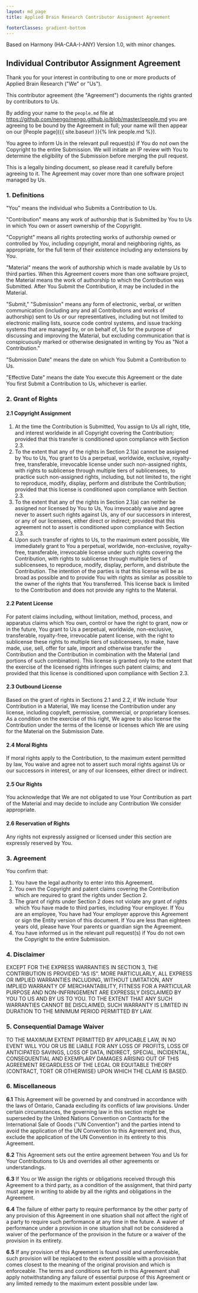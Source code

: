 ```yaml
---
layout: md_page
title: Applied Brain Research Contributor Assignment Agreement

footerClasses: gradient-bottom
---
```


Based on Harmony (HA-CAA-I-ANY) Version 1.0, with minor changes.

## Individual Contributor Assignment Agreement

Thank you for your interest in contributing to one or more products
of Applied Brain Research ("We" or "Us").

This contributor agreement (the "Agreement") documents the rights
granted by contributors to Us.

By adding your name to the `people.md` file at
<https://github.com/nengo/nengo.github.io/blob/master/people.md> you
are agreeing to be bound by the Agreement in full;
your name will then appear on our
[People page]({{ site.baseurl }}{% link people.md %}).

You agree to inform Us in the relevant pull request(s) if You do not own
the Copyright to the entire Submission. We will initiate an IP review
with You to determine the eligibility of the Submission before merging
the pull request.

This is a legally binding document, so please read it carefully before
agreeing to it. The Agreement may cover more than one software project
managed by Us.

### 1. Definitions

"You" means the individual who Submits a Contribution to Us.

"Contribution" means any work of authorship that is Submitted by You to
Us in which You own or assert ownership of the Copyright.

"Copyright" means all rights protecting works of authorship owned or
controlled by You, including copyright, moral and neighboring rights, as
appropriate, for the full term of their existence including any
extensions by You.

"Material" means the work of authorship which is made available by Us to
third parties. When this Agreement covers more than one software
project, the Material means the work of authorship to which the
Contribution was Submitted. After You Submit the Contribution, it may be
included in the Material.

"Submit," "Submission" means any form of electronic, verbal, or written
communication (including any and all Contributions and works of
authorship) sent to Us or our representatives, including but not limited
to electronic mailing lists, source code control systems, and issue
tracking systems that are managed by, or on behalf of, Us for the
purpose of discussing and improving the Material, but excluding
communication that is conspicuously marked or otherwise designated in
writing by You as "Not a Contribution."

"Submission Date" means the date on which You Submit a Contribution to
Us.

"Effective Date" means the date You execute this Agreement or the date
You first Submit a Contribution to Us, whichever is earlier.

### 2. Grant of Rights

#### 2.1 Copyright Assignment

1)  At the time the Contribution is Submitted, You assign to Us all
    right, title, and interest worldwide in all Copyright covering the
    Contribution; provided that this transfer is conditioned upon
    compliance with Section 2.3.
2)  To the extent that any of the rights in Section 2.1(a) cannot be
    assigned by You to Us, You grant to Us a perpetual, worldwide,
    exclusive, royalty-free, transferable, irrevocable license under
    such non-assigned rights, with rights to sublicense through multiple
    tiers of sublicensees, to practice such non-assigned rights,
    including, but not limited to, the right to reproduce, modify,
    display, perform and distribute the Contribution; provided that this
    license is conditioned upon compliance with Section 2.3.
3)  To the extent that any of the rights in Section 2.1(a) can neither
    be assigned nor licensed by You to Us, You irrevocably waive and
    agree never to assert such rights against Us, any of our successors
    in interest, or any of our licensees, either direct or indirect;
    provided that this agreement not to assert is conditioned upon
    compliance with Section 2.3.
4)  Upon such transfer of rights to Us, to the maximum extent possible,
    We immediately grant to You a perpetual, worldwide, non-exclusive,
    royalty-free, transferable, irrevocable license under such rights
    covering the Contribution, with rights to sublicense through
    multiple tiers of sublicensees, to reproduce, modify, display,
    perform, and distribute the Contribution. The intention of the
    parties is that this license will be as broad as possible and to
    provide You with rights as similar as possible to the owner of the
    rights that You transferred. This license back is limited to the
    Contribution and does not provide any rights to the Material.

#### 2.2 Patent License

For patent claims including, without limitation, method, process, and
apparatus claims which You own, control or have the right to grant, now
or in the future, You grant to Us a perpetual, worldwide, non-exclusive,
transferable, royalty-free, irrevocable patent license, with the right
to sublicense these rights to multiple tiers of sublicensees, to make,
have made, use, sell, offer for sale, import and otherwise transfer the
Contribution and the Contribution in combination with the Material (and
portions of such combination). This license is granted only to the
extent that the exercise of the licensed rights infringes such patent
claims; and provided that this license is conditioned upon compliance
with Section 2.3.

#### 2.3 Outbound License

Based on the grant of rights in Sections 2.1 and 2.2, if We include Your
Contribution in a Material, We may license the Contribution under any
license, including copyleft, permissive, commercial, or proprietary
licenses. As a condition on the exercise of this right, We agree to also
license the Contribution under the terms of the license or licenses
which We are using for the Material on the Submission Date.

#### 2.4 Moral Rights

If moral rights apply to the Contribution, to the maximum extent
permitted by law, You waive and agree not to assert such moral rights
against Us or our successors in interest, or any of our licensees,
either direct or indirect.

#### 2.5 Our Rights

You acknowledge that We are not obligated to use Your Contribution as
part of the Material and may decide to include any Contribution We
consider appropriate.

#### 2.6 Reservation of Rights

Any rights not expressly assigned or licensed under this section are
expressly reserved by You.

### 3. Agreement

You confirm that:

1)  You have the legal authority to enter into this Agreement.
2)  You own the Copyright and patent claims covering the Contribution
    which are required to grant the rights under Section 2.
3)  The grant of rights under Section 2 does not violate any grant of
    rights which You have made to third parties, including Your
    employer. If You are an employee, You have had Your employer approve
    this Agreement or sign the Entity version of this document. If You
    are less than eighteen years old, please have Your parents or
    guardian sign the Agreement.
4)  You have informed us in the relevant pull request(s) if You do not
    own the Copyright to the entire Submission.

### 4. Disclaimer

EXCEPT FOR THE EXPRESS WARRANTIES IN SECTION 3, THE CONTRIBUTION IS
PROVIDED "AS IS". MORE PARTICULARLY, ALL EXPRESS OR IMPLIED WARRANTIES
INCLUDING, WITHOUT LIMITATION, ANY IMPLIED WARRANTY OF MERCHANTABILITY,
FITNESS FOR A PARTICULAR PURPOSE AND NON-INFRINGEMENT ARE EXPRESSLY
DISCLAIMED BY YOU TO US AND BY US TO YOU. TO THE EXTENT THAT ANY SUCH
WARRANTIES CANNOT BE DISCLAIMED, SUCH WARRANTY IS LIMITED IN DURATION TO
THE MINIMUM PERIOD PERMITTED BY LAW.

### 5. Consequential Damage Waiver

TO THE MAXIMUM EXTENT PERMITTED BY APPLICABLE LAW, IN NO EVENT WILL YOU
OR US BE LIABLE FOR ANY LOSS OF PROFITS, LOSS OF ANTICIPATED SAVINGS,
LOSS OF DATA, INDIRECT, SPECIAL, INCIDENTAL, CONSEQUENTIAL AND EXEMPLARY
DAMAGES ARISING OUT OF THIS AGREEMENT REGARDLESS OF THE LEGAL OR
EQUITABLE THEORY (CONTRACT, TORT OR OTHERWISE) UPON WHICH THE CLAIM IS
BASED.

### 6. Miscellaneous

**6.1** This Agreement will be governed by and construed in accordance
with the laws of Ontario, Canada excluding its conflicts of law
provisions. Under certain circumstances, the governing law in this
section might be superseded by the United Nations Convention on
Contracts for the International Sale of Goods ("UN Convention") and the
parties intend to avoid the application of the UN Convention to this
Agreement and, thus, exclude the application of the UN Convention in its
entirety to this Agreement.

**6.2** This Agreement sets out the entire agreement between You and Us
for Your Contributions to Us and overrides all other agreements or
understandings.

**6.3** If You or We assign the rights or obligations received through
this Agreement to a third party, as a condition of the assignment, that
third party must agree in writing to abide by all the rights and
obligations in the Agreement.

**6.4** The failure of either party to require performance by the other
party of any provision of this Agreement in one situation shall not
affect the right of a party to require such performance at any time in
the future. A waiver of performance under a provision in one situation
shall not be considered a waiver of the performance of the provision in
the future or a waiver of the provision in its entirety.

**6.5** If any provision of this Agreement is found void and
unenforceable, such provision will be replaced to the extent possible
with a provision that comes closest to the meaning of the original
provision and which is enforceable. The terms and conditions set forth
in this Agreement shall apply notwithstanding any failure of essential
purpose of this Agreement or any limited remedy to the maximum extent
possible under law.
